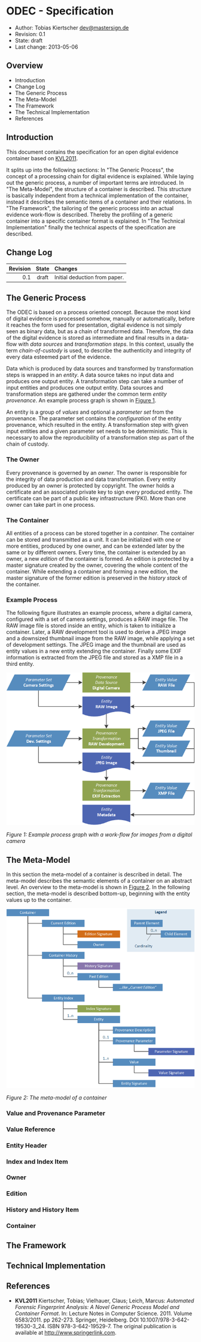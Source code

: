 ODEC - Specification
====================

* Author: Tobias Kiertscher <dev@mastersign.de>
* Revision: 0.1
* State: draft
* Last change: 2013-05-06

## Overview

+ Introduction
+ Change Log
+ The Generic Process
+ The Meta-Model
+ The Framework
+ The Technical Implementation
+ References

## Introduction

This document contains the specification for an open digital evidence container 
based on [KVL2011][].

It splits up into the following sections: In "The Generic Process", the concept
of a processing chain for digital evidence is explained. While laying out the
generic process, a number of important terms are introduced. 
In "The Meta-Model", the structure of a container is described. This structure 
is basically independent from a technical implementation of the container, 
instead it describes the semantic items of a container and their relations.
In "The Framework", the tailoring of the generic process into an actual evidence
work-flow is described. Thereby the profiling of a generic container into a
specific container format is explained. In "The Technical Implementation" 
finally the technical aspects of the specification are described.

## Change Log

| Revision |   State   | Changes
| -------: | :-------: | :---------------------------------------------------
|      0.1 | draft     | Initial deduction from paper.

## The Generic Process

The ODEC is based on a process oriented concept. Because the most kind of 
digital evidence is processed somehow, manually or automatically, before 
it reaches the form used for presentation, digital evidence is not simply 
seen as binary data, but as a chain of transformed data. Therefore, the data 
of the digital evidence is stored as intermediate and final results in a 
data-flow with *data sources* and *transformation steps*. In this context,
usually the term *chain-of-custody* is used, to describe the authenticity and
integrity of every data esteemed part of the evidence.

Data which is produced by data sources and transformed by transformation steps 
is wrapped in an *entity*. A data source takes no input data and produces one 
output entity. A transformation step can take a number of input entities and 
produces one output entity. Data sources and transformation steps are gathered 
under the common term *entity provenance*. An example process graph is shown 
in [Figure 1](#fig_example-process-graph).

An entity is a group of *values* and optional a *parameter set* from the 
provenance. The parameter set contains the *configuration* of the entity 
provenance, which resulted in the entity. A transformation step with given 
input entities and a given parameter set needs to be deterministic. 
This is necessary to allow the reproducibility of a transformation step as 
part of the chain of custody.

### The Owner

Every provenance is governed by an *owner*. The owner is responsible for the 
integrity of data production and data transformation. Every entity produced 
by an owner is protected by copyright. The owner holds a certificate and an 
associated private key to sign every produced entity. The certificate can be 
part of a public key infrastructure (PKI). More than one owner can take part 
in one process.

### The Container

All entities of a process can be stored together in a *container*. The container 
can be stored and transmitted as a unit. It can be initialized with one or more 
entities, produced by one owner, and can be extended later by the same or by 
different owners. Every time, the container is extended by an owner, a new 
*edition* of the container is formed. An edition is protected by a master 
signature created by the owner, covering the whole content of the container. 
While extending a container and forming a new edition, the master signature of 
the former edition is preserved in the *history stack* of the container.

### Example Process

The following figure illustrates an example process, where a digital camera, 
configured with a set of camera settings, produces a RAW image file.
The RAW image file is stored inside an entity, which is taken to initialize 
a container. Later, a RAW development tool is used to derive a JPEG image and 
a downsized thumbnail image from the RAW image, while applying a set of 
development settings. The JPEG image and the thumbnail are used as entity values 
in a new entity extending the container. Finally some EXIF information is 
extracted from the JPEG file and stored as a XMP file in a third entity.

<a id="fig_example-process-graph"></a>
![Example Process][fig:example-process-graph]

*Figure 1: Example process graph with a work-flow for images from a digital camera*

## The Meta-Model

In this section the meta-model of a container is described in detail.
The meta-model describes the semantic elements of a container on an abstract 
level. An overview to the meta-model is shown in [Figure 2](#fig_structure). 
In the following section, the meta-model is described bottom-up, beginning with 
the entity values up to the container.

<a id="fig_structure"></a>
![ODEC Meta-Model][fig:structure]

*Figure 2: The meta-model of a container*

### Value and Provenance Parameter

### Value Reference

### Entity Header

### Index and Index Item

### Owner

### Edition

### History and History Item

### Container

## The Framework

## Technical Implementation


## References

* **KVL2011** Kiertscher, Tobias; Vielhauer, Claus; Leich, Marcus: *Automated 
              Forensic Fingerprint Analysis: A Novel Generic Process Model and 
              Container Format*. In: Lecture Notes in Computer Science. 2011. 
              Volume 6583/2011. pp 262-273. Springer, Heidelberg. 
              DOI 10.1007/978-3-642-19530-3_24. ISBN 978-3-642-19529-7. 
              The original publication is available at 
              <http://www.springerlink.com>.

[KVL2011]: http://informatik.fh-brandenburg.de/~kiertsch/publication/KVL_GenericProcessAndContainerFormat_2011-01-14.pdf
    "Automated Forensic Fingerprint Analysis: A Novel Generic Process Model and Container Format"

[fig:example-process-graph]: figures/example-process-graph.png
[fig:structure]: figures/structure.png
